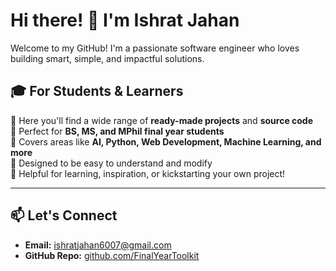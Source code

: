 # Hi there! 👋 I'm Ishrat Jahan

Welcome to my GitHub! I'm a passionate software engineer who loves building smart, simple, and impactful solutions.

## 🎓 For Students & Learners

🔹 Here you'll find a wide range of **ready-made projects** and **source code**  
🔹 Perfect for **BS, MS, and MPhil final year students**  
🔹 Covers areas like **AI, Python, Web Development, Machine Learning, and more**  
🔹 Designed to be easy to understand and modify  
🔹 Helpful for learning, inspiration, or kickstarting your own project!

---

## 📫 Let's Connect

- **Email:** [ishratjahan6007@gmail.com](mailto:ishratjahan6007@gmail.com)  
- **GitHub Repo:** [github.com/FinalYearToolkit](https://github.com/FinalYearToolkit)
